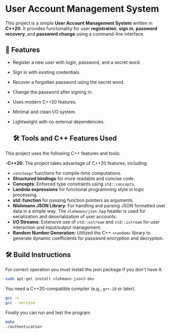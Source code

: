 # User Account Management System

This project is a simple **User Account Management System** written in **C++20**. It provides functionality for user **registration**, **sign in**, **password recovery**, and **password change** using a command-line interface.

## 🚀 Features

- Register a new user with login, password, and a secret word.
- Sign in with existing credentials.
- Recover a forgotten password using the secret word.
- Change the password after signing in.
- Uses modern C++20 features.
- Minimal and clean I/O system.
- Lightweight with no external dependencies.

  ## 🛠️ Tools and C++ Features Used

This project uses the following C++ features and tools:

  -**C++20**: The project takes advantage of C++20 features, including:
  - `constexpr` functions for compile-time computations.
  - **Structured bindings** for more readable and concise code.
  - **Concepts**: Enforced type constraints using `std::concepts`.
  - **Lambda expressions** for functional programming style in logic processing.
  - **std::function** for passing function pointers as arguments.
  - **Nlohmann JSON Library**: For handling and parsing JSON formatted user data in a simple way. The `nlohmann/json.hpp` header is used for serialization and deserialization of user accounts.
  - **I/O Streams**: Extensive use of `std::ostream` and `std::istream` for user interaction and input/output management.
  - **Random Number Generation**: Utilized the C++ `<random>` library to generate dynamic coefficients for password encryption and decryption.

  ## 🛠️ Build Instructions

For correct operation you must install the json package if you don't have it.

  ````bash
  sudo apt-get install nlohmann-json3-dev
  ````

You need a C++20-compatible compiler (e.g., `g++-10` or later).
 
  ````bash
  gcc -v
  gcc --version
  ````

Finally you can run and test the program
  ```bash
  make
  ./authentication
  ````
